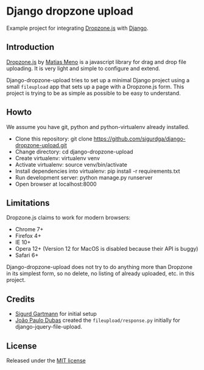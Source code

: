 Django dropzone upload
======================

Example project for integrating [Dropzone.js](http://www.dropzonejs.com) with
[Django](https://www.djangoproject.com/).

Introduction
------------

[Dropzone.js](http://www.dropzonejs.com) by [Matias
Meno](https://github.com/enyo) is a javascript library for drag and drop file
uploading. It is very light and simple to configure and extend.

Django-dropzone-upload tries to set up a minimal Django project using a
small `fileupload` app that sets up a page with a Dropzone.js form. This
project is trying to be as simple as possible to be easy to understand.

Howto
-----

We assume you have git, python and python-virtualenv already installed.

* Clone this repository: git clone https://github.com/sigurdga/django-dropzone-upload.git
* Change directory: cd django-dropzone-upload
* Create virtualenv: virtualenv venv
* Activate virtualenv: source venv/bin/activate
* Install dependencies into virtualenv: pip install -r requirements.txt
* Run development server: python manage.py runserver
* Open browser at localhost:8000

Limitations
-----------

Dropzone.js claims to work for modern browsers:

* Chrome 7+
* Firefox 4+
* IE 10+
* Opera 12+ (Version 12 for MacOS is disabled because their API is buggy)
* Safari 6+

Django-dropzone-upload does not try to do anything more than Dropzone in
its simplest form, so no delete, no listing of already uploaded, etc. in this
project.

Credits
-------

* [Sigurd Gartmann](https://github.com/sigurdga) for initial setup
* [João Paulo Dubas](https://github.com/joaodubas) created the `fileupload/response.py` initially for django-jquery-file-upload.

License
-------

Released under the [MIT license](https://github.com/sigurdga/django-dropzone-upload/blob/master/LICENSE)
